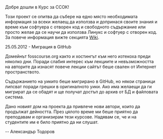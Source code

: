 Добре дошли в Курс за ССОК!

Този проект се опитва да събере на едно място необходимата информация за всеки желаещ да използва и допринася своите знания и време към софтуера с отворен код и свободното съдържание или просто желае да се научи да използва Линукс и софтуер с отворен код. 
За повече информация вижте секцията [Wiki](wiki).

25.05.2012 - Миграция в GitHub

Домейнът fosscourse.org както и хостингът към него изтекоха преди няколко дни. Поради слабия интерес към лекциите и невъзможността на авторите да изнасят повече лекции сайтът беше свален от Интернет пространството.

Съдържанието на уикито беше мигрирано в GitHub, но някои страници липсват поради грешки в оригиналното уики. Ако има желаещи да ги мигрират да се обадят и ще получат достъп до архив от БД и файловата система.

Дано новият дом на проекта да привлече нови автори, които да продължат дейността. През цялото време ми беше приятно да преподавам и организирам тези курсове. Надявам се, че и на студентите им е било приятно да ни слушат.

-- Александър Тодоров 